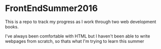 # FrontEndSummer2016
This is a repo to track my progress as I work through two web development books.

I've always been comfortable with HTML but I haven't been able to write webpages from scratch, so thats what I'm trying to learn this summer